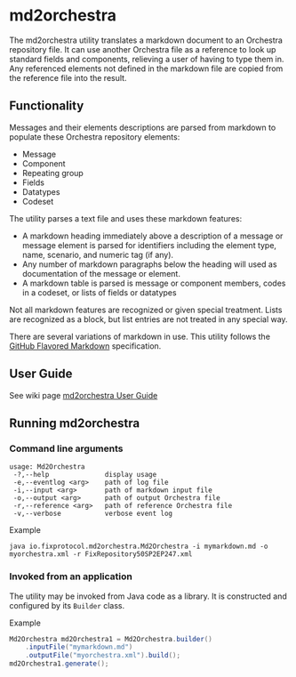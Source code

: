 # md2orchestra

The md2orchestra utility translates a markdown document to an Orchestra repository file. It can use another Orchestra file as a reference to look up standard fields and components, relieving a user of having to type them in. Any referenced elements not defined in the markdown file are copied from the reference file into the result.

## Functionality

Messages and their elements descriptions are parsed from markdown to populate these Orchestra repository elements:

* Message
* Component
* Repeating group
* Fields
* Datatypes
* Codeset

The utility parses a text file and uses these markdown features:

* A markdown heading immediately above a description of a message or message element is parsed for identifiers including the element type, name, scenario, and numeric tag (if any).
* Any number of markdown paragraphs below the heading will used as documentation of the message or element.
* A markdown table is parsed is message or component members, codes in a codeset, or lists of fields or datatypes

Not all markdown features are recognized or given special treatment. Lists are recognized as a block, but list entries are not treated in any special way.

There are several variations of markdown in use. This utility follows the [GitHub Flavored Markdown](https://github.github.com/gfm/) specification.

## User Guide

See wiki page [md2orchestra User Guide](https://github.com/FIXTradingCommunity/md2spec/wiki/md2orchestra-User-Guide)

## Running md2orchestra

### Command line arguments

```
usage: Md2Orchestra
 -?,--help              display usage
 -e,--eventlog <arg>    path of log file
 -i,--input <arg>       path of markdown input file
 -o,--output <arg>      path of output Orchestra file
 -r,--reference <arg>   path of reference Orchestra file
 -v,--verbose           verbose event log
```

Example

```
java io.fixprotocol.md2orchestra.Md2Orchestra -i mymarkdown.md -o myorchestra.xml -r FixRepository50SP2EP247.xml
```

### Invoked from an application

The utility may be invoked from Java code as a library. It is constructed and configured by its `Builder` class.

Example

```java
Md2Orchestra md2Orchestra1 = Md2Orchestra.builder()
    .inputFile("mymarkdown.md")
    .outputFile("myorchestra.xml").build();
md2Orchestra1.generate();
```
